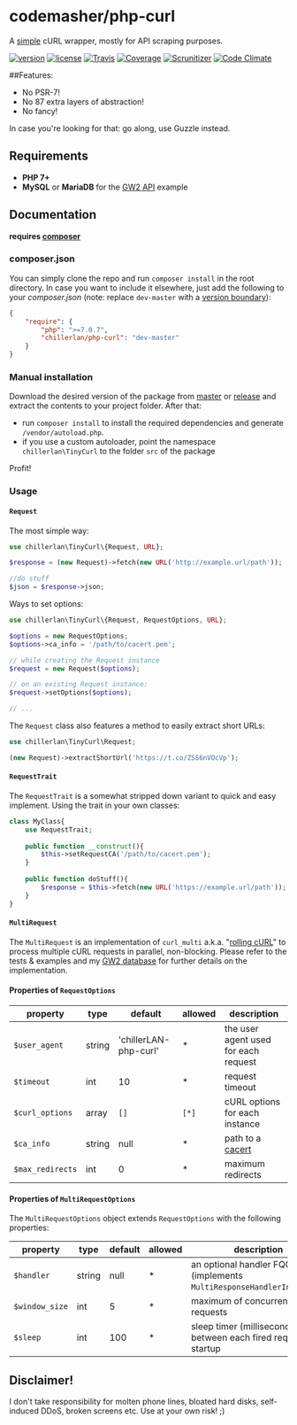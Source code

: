 # codemasher/php-curl
A [simple](https://twitter.com/andrey_butov/status/654035612513796096) cURL wrapper, mostly for API scraping purposes.

[![version][packagist-badge]][packagist]
[![license][license-badge]][license]
[![Travis][travis-badge]][travis]
[![Coverage][coverage-badge]][coverage]
[![Scrunitizer][scrutinizer-badge]][scrutinizer]
[![Code Climate][codeclimate-badge]][codeclimate]

[packagist-badge]: https://img.shields.io/packagist/v/chillerlan/php-curl.svg
[packagist]: https://packagist.org/packages/chillerlan/php-curl
[license-badge]: https://img.shields.io/packagist/l/chillerlan/php-curl.svg
[license]: https://github.com/codemasher/php-curl/blob/master/LICENSE
[travis-badge]: https://travis-ci.org/codemasher/php-curl.svg?branch=master
[travis]: https://travis-ci.org/codemasher/php-curl
[coverage-badge]: https://codecov.io/github/codemasher/php-curl/coverage.svg?branch=master
[coverage]: https://codecov.io/github/codemasher/php-curl
[scrutinizer-badge]: https://scrutinizer-ci.com/g/codemasher/php-curl/badges/quality-score.png?b=master
[scrutinizer]: https://scrutinizer-ci.com/g/codemasher/php-curl
[codeclimate-badge]: https://codeclimate.com/github/codemasher/php-curl/badges/gpa.svg
[codeclimate]: https://codeclimate.com/github/codemasher/php-curl

##Features:

 - No PSR-7!
 - No 87 extra layers of abstraction!
 - No fancy!
   
In case you're looking for that: go along, use Guzzle instead. 

## Requirements
- **PHP 7+**
- **MySQL** or **MariaDB** for the [GW2 API](https://api.guildwars2.com/v2) example

## Documentation
**requires [composer](https://getcomposer.org)**

### composer.json
You can simply clone the repo and run `composer install` in the root directory. 
In case you want to include it elsewhere, just add the following to your *composer.json*
(note: replace `dev-master` with a [version boundary](https://getcomposer.org/doc/articles/versions.md#summary)):
```json
{
	"require": {
		"php": ">=7.0.7",
		"chillerlan/php-curl": "dev-master"
	}
}
```

### Manual installation

Download the desired version of the package from [master](https://github.com/codemasher/php-curl/archive/master.zip) or 
[release](https://github.com/codemasher/php-curl/releases) and extract the contents to your project folder. After that:
- run `composer install` to install the required dependencies and generate `/vendor/autoload.php`.
- if you use a custom autoloader, point the namespace `chillerlan\TinyCurl` to the folder `src` of the package 


Profit!

### Usage

#### `Request`

The most simple way:
```php
use chillerlan\TinyCurl\{Request, URL};

$response = (new Request)->fetch(new URL('http://example.url/path'));

//do stuff
$json = $response->json;
```

Ways to set options:
```php
use chillerlan\TinyCurl\{Request, RequestOptions, URL};

$options = new RequestOptions;
$options->ca_info = '/path/to/cacert.pem';

// while creating the Request instance
$request = new Request($options);

// on an existing Request instance:
$request->setOptions($options);

// ...
```

The `Request` class also features a method to easily extract short URLs:
 ```php
use chillerlan\TinyCurl\Request;

(new Request)->extractShortUrl('https://t.co/ZSS6nVOcVp');
 ```

#### `RequestTrait`

The `RequestTrait` is a somewhat stripped down variant to quick and easy implement. Using the trait in your own classes:
```php
class MyClass{
	use RequestTrait;
	
	public function __construct(){
		$this->setRequestCA('/path/to/cacert.pem');
	}
	
	public function doStuff(){
		$response = $this->fetch(new URL('https://example.url/path'));
	}
}
```

#### `MultiRequest`

The `MultiRequest` is an implementation of `curl_multi` a.k.a. "[rolling cURL](https://github.com/joshfraser/rolling-curl)" to process multiple cURL requests
in parallel, non-blocking. Please refer to the tests & examples and my [GW2 database](https://github.com/codemasher/gw2-database) for further details on the implementation.


####  Properties of `RequestOptions`

property | type | default | allowed | description
-------- | ---- | ------- | ------- | -----------
`$user_agent` | string | 'chillerLAN-php-curl' | * | the user agent used for each request
`$timeout` | int | 10 | * | request timeout
`$curl_options` | array | `[]` | `[*]` | cURL options for each instance
`$ca_info` | string | null | * | path to a [cacert](https://curl.haxx.se/ca/cacert.pem)
`$max_redirects` | int | 0 | * | maximum redirects

####  Properties of `MultiRequestOptions`

The `MultiRequestOptions` object extends `RequestOptions` with the following properties:

property | type | default | allowed | description
-------- | ---- | ------- | ------- | -----------
`$handler` | string | null | * | an optional handler FQCN (implements `MultiResponseHandlerInterface`)
`$window_size` | int | 5 | * | maximum of concurrent requests
`$sleep` | int | 100 | * | sleep timer (milliseconds) between each fired request on startup
 
 
## Disclaimer!
I don't take responsibility for molten phone lines, bloated hard disks, self-induced DDoS, broken screens etc. Use at your own risk! ;)

